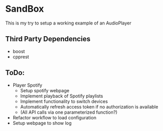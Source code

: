 # SandBox
This is my try to setup a working example of an AudioPlayer


## Third Party Dependencies
* boost
* cpprest

## ToDo:
* Player Spotify
	* Setup spotify webpage
	* Implement playback of Spotify playlists
	* Implement functionality to switch devices
	* Automatically refresh access token if no authorization is available
	* (All API calls via one parameterized function?)
* Refactor workflow to load configuration
* Setup webpage to show log
